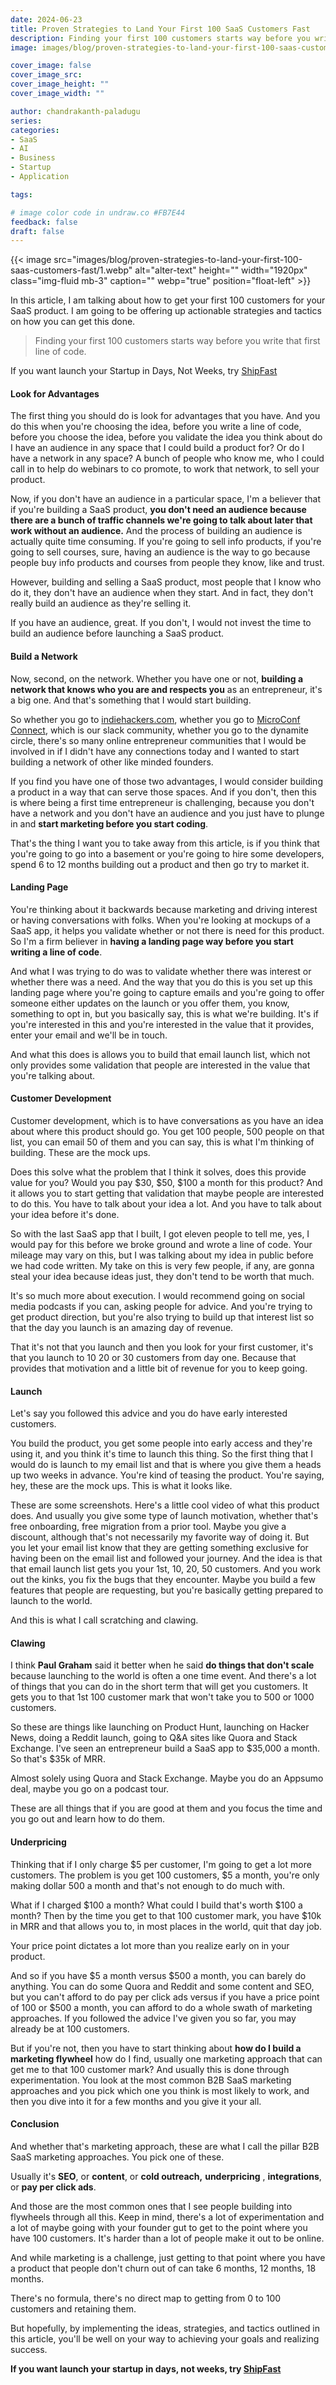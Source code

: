 ```yaml
---
date: 2024-06-23
title: Proven Strategies to Land Your First 100 SaaS Customers Fast
description: Finding your first 100 customers starts way before you write that first line of code.
image: images/blog/proven-strategies-to-land-your-first-100-saas-customers-fast/1.webp

cover_image: false
cover_image_src: 
cover_image_height: ""
cover_image_width: ""

author: chandrakanth-paladugu
series: 
categories:
- SaaS
- AI
- Business
- Startup
- Application

tags:

# image color code in undraw.co #FB7E44 
feedback: false
draft: false
---
```


{{< image src="images/blog/proven-strategies-to-land-your-first-100-saas-customers-fast/1.webp" alt="alter-text" height="" width="1920px" class="img-fluid mb-3" caption="" webp="true" position="float-left" >}}


In this article, I am talking about how to get your first 100 customers for your SaaS product. I am going to be offering up actionable strategies and tactics on how you can get this done. 

> Finding your first 100 customers starts way before you write that first line of code.

If you want launch your Startup in Days, Not Weeks, try [ShipFast](https://shipfa.st/?via=lindane)

#### Look for Advantages

The first thing you should do is look for advantages that you have. And you do this when you're choosing the idea, before you write a line of code, before you choose the idea, before you validate the idea you think about do I have an audience in any space that I could build a product for? Or do I have a network in any space? A bunch of people who know me, who I could call in to help do webinars to co promote, to work that network, to sell your product.

Now, if you don't have an audience in a particular space, I'm a believer that if you're building a SaaS product, **you don't need an audience because there are a bunch of traffic channels we're going to talk about later that work without an audience.** And the process of building an audience is actually quite time consuming. If you're going to sell info products, if you're going to sell courses, sure, having an audience is the way to go because people buy info products and courses from people they know, like and trust.

However, building and selling a SaaS product, most people that I know who do it, they don't have an audience when they start. And in fact, they don't really build an audience as they're selling it. 

If you have an audience, great. If you don't, I would not invest the time to build an audience before launching a SaaS product.

#### Build a Network

Now, second, on the network. Whether you have one or not, **building a network that knows who you are and respects you** as an entrepreneur, it's a big one. And that's something that I would start building.

So whether you go to [indiehackers.com](http://indiehackers.com/), whether you go to [MicroConf Connect](https://connect.microconf.com/), which is our slack community, whether you go to the dynamite circle, there's so many online entrepreneur communities that I would be involved in if I didn't have any connections today and I wanted to start building a network of other like minded founders. 

If you find you have one of those two advantages, I would consider building a product in a way that can serve those spaces. And if you don't, then this is where being a first time entrepreneur is challenging, because you don't have a network and you don't have an audience and you just have to plunge in and **start marketing before you start coding**. 

That's the thing I want you to take away from this article, is if you think that you're going to go into a basement or you're going to hire some developers, spend 6 to 12 months building out a product and then go try to market it.

#### Landing Page

You're thinking about it backwards because marketing and driving interest or having conversations with folks. When you're looking at mockups of a SaaS app, it helps you validate whether or not there is need for this product. So I'm a firm believer in **having a landing page way before you start writing a line of code**.

And what I was trying to do was to validate whether there was interest or whether there was a need. And the way that you do this is you set up this landing page where you're going to capture emails and you're going to offer someone either updates on the launch or you offer them, you know, something to opt in, but you basically say, this is what we're building. It's if you're interested in this and you're interested in the value that it provides, enter your email and we'll be in touch.

And what this does is allows you to build that email launch list, which not only provides some validation that people are interested in the value that you're talking about.

#### Customer Development

Customer development, which is to have conversations as you have an idea about where this product should go. You get 100 people, 500 people on that list, you can email 50 of them and you can say, this is what I'm thinking of building. These are the mock ups.

Does this solve what the problem that I think it solves, does this provide value for you? Would you pay $30, $50, $100 a month for this product? And it allows you to start getting that validation that maybe people are interested to do this. You have to talk about your idea a lot. And you have to talk about your idea before it's done.

So with the last SaaS app that I built, I got eleven people to tell me, yes, I would pay for this before we broke ground and wrote a line of code. Your mileage may vary on this, but I was talking about my idea in public before we had code written. My take on this is very few people, if any, are gonna steal your idea because ideas just, they don't tend to be worth that much.

It's so much more about execution. I would recommend going on social media podcasts if you can, asking people for advice. And you're trying to get product direction, but you're also trying to build up that interest list so that the day you launch is an amazing day of revenue.

That it's not that you launch and then you look for your first customer, it's that you launch to 10 20 or 30 customers from day one. Because that provides that motivation and a little bit of revenue for you to keep going.


#### Launch

Let's say you followed this advice and you do have early interested customers.

You build the product, you get some people into early access and they're using it, and you think it's time to launch this thing. So the first thing that I would do is launch to my email list and that is where you give them a heads up two weeks in advance. You're kind of teasing the product. You're saying, hey, these are the mock ups. This is what it looks like.

These are some screenshots. Here's a little cool video of what this product does. And usually you give some type of launch motivation, whether that's free onboarding, free migration from a prior tool. Maybe you give a discount, although that's not necessarily my favorite way of doing it. But you let your email list know that they are getting something exclusive for having been on the email list and followed your journey. And the idea is that that email launch list gets you your 1st, 10, 20, 50 customers. And you work out the kinks, you fix the bugs that they encounter. Maybe you build a few features that people are requesting, but you're basically getting prepared to launch to the world. 

And this is what I call scratching and clawing.


#### Clawing

I think **Paul Graham** said it better when he said **do things that don't scale** because launching to the world is often a one time event. And there's a lot of things that you can do in the short term that will get you customers. It gets you to that 1st 100 customer mark that won't take you to 500 or 1000 customers.

So these are things like launching on Product Hunt, launching on Hacker News, doing a Reddit launch, going to Q&A sites like Quora and Stack Exchange. I've seen an entrepreneur build a SaaS app to $35,000 a month. So that's $35k of MRR.

Almost solely using Quora and Stack Exchange. Maybe you do an Appsumo deal, maybe you go on a podcast tour. 

These are all things that if you are good at them and you focus the time and you go out and learn how to do them.

#### Underpricing

Thinking that if I only charge $5 per customer, I'm going to get a lot more customers. The problem is you get 100 customers, $5 a month, you're only making dollar 500 a month and that's not enough to do much with. 

What if I charged $100 a month? What could I build that's worth $100 a month? Then by the time you get to that 100 customer mark, you have $10k in MRR and that allows you to, in most places in the world, quit that day job. 

Your price point dictates a lot more than you realize early on in your product.

And so if you have $5 a month versus $500 a month, you can barely do anything. You can do some Quora and Reddit and some content and SEO, but you can't afford to do pay per click ads versus if you have a price point of 100 or $500 a month, you can afford to do a whole swath of marketing approaches. If you followed the advice I've given you so far, you may already be at 100 customers.

But if you're not, then you have to start thinking about **how do I build a marketing flywheel** how do I find, usually one marketing approach that can get me to that 100 customer mark? And usually this is done through experimentation. You look at the most common B2B SaaS marketing approaches and you pick which one you think is most likely to work, and then you dive into it for a few months and you give it your all.


#### Conclusion

And whether that's marketing approach, these are what I call the pillar B2B SaaS marketing approaches. You pick one of these. 

Usually it's **SEO**, or **content**, or **cold outreach,** **underpricing** , **integrations**, or **pay per click ads**.

And those are the most common ones that I see people building into flywheels through all this. Keep in mind, there's a lot of experimentation and a lot of maybe going with your founder gut to get to the point where you have 100 customers. It's harder than a lot of people make it out to be online.

And while marketing is a challenge, just getting to that point where you have a product that people don't churn out of can take 6 months, 12 months, 18 months. 

There's no formula, there's no direct map to getting from 0 to 100 customers and retaining them. 

But hopefully, by implementing the ideas, strategies, and tactics outlined in this article, you'll be well on your way to achieving your goals and realizing success.

**If you want launch your startup in days, not weeks, try [ShipFast](https://shipfa.st/?via=lindane)**
